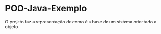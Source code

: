 # POO-Java-Exemplo
O projeto faz a representação de como é a base de um sistema orientado a objeto.
